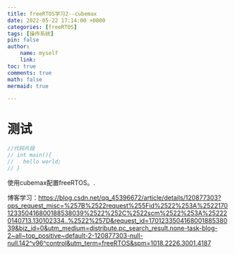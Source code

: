 ```yaml
---
title: freeRTOS学习2--cubemax
date: 2022-05-22 17:14:00 +0800
categories: [freeRTOS]
tags: [操作系统]
pin: false
author: 
    name: myself
    link: 
toc: true
comments: true
math: false
mermaid: true

---
```


# 测试

```c
//代码片段
// int main(){
//   hello world;
// }
```
使用cubemax配置freeRTOS。.

博客学习：https://blog.csdn.net/qq_45396672/article/details/120877303?ops_request_misc=%257B%2522request%255Fid%2522%253A%2522170123350416800188538039%2522%252C%2522scm%2522%253A%252220140713.130102334..%2522%257D&request_id=170123350416800188538039&biz_id=0&utm_medium=distribute.pc_search_result.none-task-blog-2~all~top_positive~default-2-120877303-null-null.142^v96^control&utm_term=freeRTOS&spm=1018.2226.3001.4187


    

